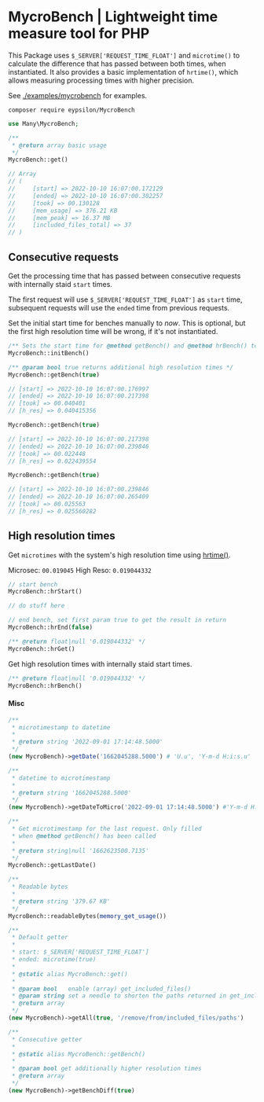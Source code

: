 # MycroBench | Lightweight time measure tool for PHP

This Package uses `$_SERVER['REQUEST_TIME_FLOAT']` and `microtime()` to calculate the difference that has passed between both times, when instantiated. It also provides a basic implementation of `hrtime()`, which allows measuring processing times with higher precision.

See [./examples/mycrobench](./examples/mycrobench/index.php) for examples.

```terminal
composer require eypsilon/MycroBench
```

```php
use Many\MycroBench;

/**
 * @return array basic usage
 */
MycroBench::get()

// Array
// (
//     [start] => 2022-10-10 16:07:00.172129
//     [ended] => 2022-10-10 16:07:00.302257
//     [took] => 00.130128
//     [mem_usage] => 376.21 KB
//     [mem_peak] => 16.37 MB
//     [included_files_total] => 37
// )
```

## Consecutive requests

Get the processing time that has passed between consecutive requests with internally staid `start` times.

The first request will use `$_SERVER['REQUEST_TIME_FLOAT']` as `start` time, subsequent requests will use the `ended` time from previous requests.

Set the initial start time for benches manually to *now*. This is optional, but the first high resolution time will be wrong, if it's not instantiated.

```php
/** Sets the start time for @method getBench() and @method hrBench() to now */
MycroBench::initBench()
```

```php
/** @param bool true returns additional high resolution times */
MycroBench::getBench(true)

// [start] => 2022-10-10 16:07:00.176997
// [ended] => 2022-10-10 16:07:00.217398
// [took] => 00.040401
// [h_res] => 0.040415356

MycroBench::getBench(true)

// [start] => 2022-10-10 16:07:00.217398
// [ended] => 2022-10-10 16:07:00.239846
// [took] => 00.022448
// [h_res] => 0.022439554

MycroBench::getBench(true)

// [start] => 2022-10-10 16:07:00.239846
// [ended] => 2022-10-10 16:07:00.265409
// [took] => 00.025563
// [h_res] => 0.025560282
```


## High resolution times

Get `microtimes` with the system's high resolution time using [hrtime()](https://www.php.net/manual/de/function.hrtime.php).

Microsec: `00.019045`
High Reso: `0.019044332`

```php
// start bench
MycroBench::hrStart()

// do stuff here

// end bench, set first param true to get the result in return
MycroBench::hrEnd(false)

/** @return float|null '0.019044332' */
MycroBench::hrGet()
```

Get high resolution times with internally staid start times.

```php
/** @return float|null '0.019044332' */
MycroBench::hrBench()
```


#### Misc

```php
/**
 * microtimestamp to datetime
 *
 * @return string '2022-09-01 17:14:48.5000'
 */
(new MycroBench)->getDate('1662045288.5000') # 'U.u', 'Y-m-d H:i:s.u'

/**
 * datetime to microtimestamp
 *
 * @return string '1662045288.5000'
 */
(new MycroBench)->getDateToMicro('2022-09-01 17:14:48.5000') #'Y-m-d H:i:s.u', 'U.u'

/**
 * Get microtimestamp for the last request. Only filled
 * when @method getBench() has been called
 *
 * @return string|null '1662623500.7135'
 */
MycroBench::getLastDate()

/**
 * Readable bytes
 *
 * @return string '379.67 KB'
 */
MycroBench::readableBytes(memory_get_usage())

/**
 * Default getter
 *
 * start: $_SERVER['REQUEST_TIME_FLOAT']
 * ended: microtime(true)
 *
 * @static alias MycroBench::get()
 *
 * @param bool   enable (array) get_included_files()
 * @param string set a needle to shorten the paths returned in get_included_files()
 * @return array
 */
(new MycroBench)->getAll(true, '/remove/from/included_files/paths')

/**
 * Consecutive getter
 *
 * @static alias MycroBench::getBench()
 *
 * @param bool get additionally higher resolution times
 * @return array
 */
(new MycroBench)->getBenchDiff(true)
```

